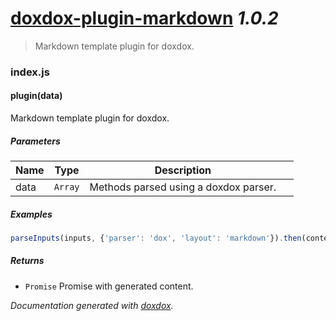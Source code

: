 # [doxdox-plugin-markdown](https://github.com/neogeek/doxdox-plugin-markdown) *1.0.2*

> Markdown template plugin for doxdox.


### index.js


#### plugin(data) 

Markdown template plugin for doxdox.




##### Parameters

| Name | Type | Description |   |
| ---- | ---- | ----------- | - |
| data | `Array`  | Methods parsed using a doxdox parser. | &nbsp; |




##### Examples

```javascript
parseInputs(inputs, {'parser': 'dox', 'layout': 'markdown'}).then(content => console.log(content));
```


##### Returns


- `Promise`  Promise with generated content.




*Documentation generated with [doxdox](https://github.com/neogeek/doxdox).*
